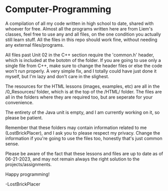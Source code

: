 # Computer-Programming
A compilation of all my code written in high school to date, shared with whoever for free.
Almost all the programs written here are from Liem's classes, feel free to use any and all files, on the one condition you actually still learn stuff.
All the files in this repo should work fine, without needing any external files/programs.


All files past Unit 02 in the C++ section require the 'common.h' header, which is included at the bototm of the folder.
If you are going to use only a single file from C++, make sure to change the header files or else the code won't run properly.
A very simple fix, and I totally could have just done it myself, but I'm lazy and don't care in the slighest.


The resources for the HTML lessons (images, examples, etc) are all in the /0_Resources/ folder, which is at the top of the /HTML/ folder.
The files are all in the folders where they are required too, but are seperate for your convenience.


The entirety of the Java unit is empty, and I am currently working on it, so please be patient.


Remember that these folders may contain information related to me (LostBrickPlacer), and I ask you to please respect my privacy.
Change the information if you're going to use the files too, honestly that's just common sense.

Please be aware of the fact that these lessons and files are up to date as of 06-21-2023, and may not remain always the right solution to the projects/assignments.

Happy programming!

-LostBrickPlacer
